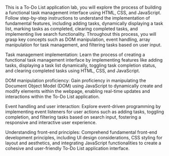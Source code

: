 This is a To-Do List application lab, you will explore the process of building a functional task management interface using HTML, CSS, and JavaScript. Follow step-by-step instructions to understand the implementation of fundamental features, including adding tasks, dynamically displaying a task list, marking tasks as completed, clearing completed tasks, and implementing live search functionality. Throughout this process, you will grasp key concepts such as DOM manipulation, event handling, array manipulation for task management, and filtering tasks based on user input.


Task management implementation: Learn the process of creating a functional task management interface by implementing features like adding tasks, displaying a task list dynamically, toggling task completion status, and clearing completed tasks using HTML, CSS, and JavaScript.

DOM manipulation proficiency: Gain proficiency in manipulating the Document Object Model (DOM) using JavaScript to dynamically create and modify elements within the webpage, enabling real-time updates and interactions within the To-Do List application.

Event handling and user interaction: Explore event-driven programming by implementing event listeners for user actions such as adding tasks, toggling completion, and filtering tasks based on search input, fostering a responsive and interactive user experience.

Understanding front-end principles: Comprehend fundamental front-end development principles, including UI design considerations, CSS styling for layout and aesthetics, and integrating JavaScript functionalities to create a cohesive and user-friendly To-Do List application interface.